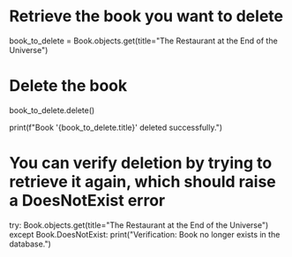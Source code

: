 # Retrieve the book you want to delete
book_to_delete = Book.objects.get(title="The Restaurant at the End of the Universe")

# Delete the book
book_to_delete.delete()

print(f"Book '{book_to_delete.title}' deleted successfully.")

# You can verify deletion by trying to retrieve it again, which should raise a DoesNotExist error
try:
    Book.objects.get(title="The Restaurant at the End of the Universe")
except Book.DoesNotExist:
    print("Verification: Book no longer exists in the database.")